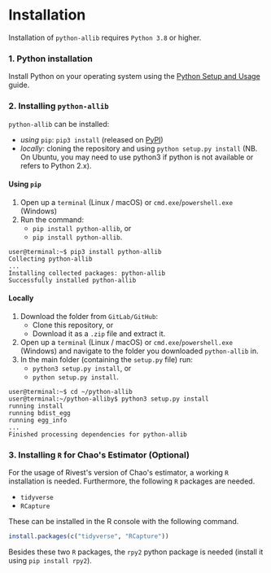 # Installation
Installation of `python-allib` requires `Python 3.8` or higher.

### 1. Python installation
Install Python on your operating system using the [Python Setup and Usage](https://docs.python.org/3/using/index.html) guide.

### 2. Installing `python-allib`
`python-allib` can be installed:

* _using_ `pip`: `pip3 install` (released on [PyPI](https://pypi.org/project/python-allib/))
* _locally_: cloning the repository and using `python setup.py install` (NB. On Ubuntu, you may need to use python3 if python is not available or refers to Python 2.x).

#### Using `pip`
1. Open up a `terminal` (Linux / macOS) or `cmd.exe`/`powershell.exe` (Windows)
2. Run the command:
    - `pip install python-allib`, or
    - `pip install python-allib`.

```console
user@terminal:~$ pip3 install python-allib
Collecting python-allib
...
Installing collected packages: python-allib
Successfully installed python-allib
```

#### Locally
1. Download the folder from `GitLab/GitHub`:
    - Clone this repository, or 
    - Download it as a `.zip` file and extract it.
2. Open up a `terminal` (Linux / macOS) or `cmd.exe`/`powershell.exe` (Windows) and navigate to the folder you downloaded `python-allib` in.
3. In the main folder (containing the `setup.py` file) run:
    - `python3 setup.py install`, or
    - `python setup.py install`.

```console
user@terminal:~$ cd ~/python-allib
user@terminal:~/python-alliby$ python3 setup.py install
running install
running bdist_egg
running egg_info
...
Finished processing dependencies for python-allib
```
### 3. Installing `R` for Chao's Estimator (Optional)

For the usage of Rivest's version of Chao's estimator, a working `R` installation is needed.
Furthermore, the following `R` packages are needed.

- `tidyverse`
- `RCapture`

These can be installed in the R console with the following command.

```r
install.packages(c("tidyverse", "RCapture"))
```
Besides these two `R` packages, the `rpy2` python package is needed (install it using `pip install rpy2`).